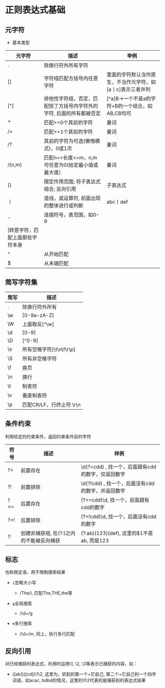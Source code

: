 # 正则表达式基础

## 元字符
- 基本类型

|元字符| 描述|举例|
| ---| -----|----|
|. |除换行符外所有字符|
|[] |字符组匹配方括号内任意字符| 里面的字符默认当作原生，不当作元字符，如[a丨c]表示三者并列
|[^] |排他性字符组，否定，匹配除了方括号内字符外的字符, 后面的所有都被否定|[^a]B->一个不是a的字符+B的一个组合，如AB,CB均可
|* | 匹配>=0个其前的字符|量词
/+ | 匹配>=1个其前的字符| 量词
/? | 其前的字符为可选(懒惰模式)，0或1次 | 量词
/{n,m}| 匹配n=<长度<=m，n,m可任意为0(给定最小值或最大值）| 量词
|()|限定作用范围; 将子表达式组合; 反向引用| 子表达式
| 丨| 竖线，或运算符, 前面出现的整体进行或判断 | abc丨def|
| -| 连缀符号，表范围，如0-9|
|\|转意字符，匹配上面那些字符本身|
|^|从开始匹配|
|$|从末端匹配|

## 简写字符集

|简写|描述|
| --- | ---|
| . | 除换行符外所有|
| \w  | [0-9a-zA-Z]  |
| \W  | 上面取反[^\w]  |
| \d  | [0-9]  |
| \D  | [^0-9]  |
| \s  | 所有空格字符[\t\n\f\r\p]  |
| \S  | 所有非空格字符  |
| \f  | 换页  |
| \n  | 换行  |
| \t  | 制表符  |
| \v  | 垂直制表符  |
| \p  | 匹配CR/LF，行终止符 \r\n  |

## 条件约束

利用给定的约束条件，返回约束条件前的字符

| 符号| 描述| 样例|
| --- | --- | --- |
|  ?= | 前置存在  | \d(?=cdd) , 找一个，后面跟有cdd的数字，仅返回数字
|  ?! | 前置排除  | \d(?!cdd) , 找一个，后面没有cdd的数字，并返回数字
|  ?<= | 后置存在 | (?<=cdd)\d, 找一个，前面跟有cdd的数字
|  ?<! | 后置排除 | (?<!cdd)\d, 找一个，后面没有cdd的数字
|  ?: |  创建非捕获组, 在(?:)之内的不能被反向捕获 | (?:ab)(123)(def), 这里的$1不是ab, 而是123 

## 标志
也称限定语，用于限制搜索结果
- `i`忽略大小写
    - /The/i, 匹配The,THE,the等

- `g`全局搜索
    - /\d+/g
    
- `m`多行搜索
    - /\d+/m, 同上，执行多行匹配
    
## 反向引用
对已经捕获的表达式，利用时运用\1, \2, \3等表示已捕获的内容，如：
- ([ab])([cd])\1\2, 这里为，抓到的第一个+它自己, 第二个+它自己的一个四字词语，如acac, bdbd的情况，这里的\1\2代表的是捕获到的表达式结果